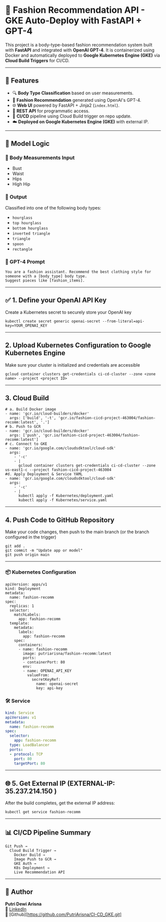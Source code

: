 # 👗 Fashion Recommendation API - GKE Auto-Deploy with FastAPI + GPT-4

This project is a body-type-based fashion recommendation system built with **FastAPI** and integrated with **OpenAI GPT-4**. It is containerized using Docker and automatically deployed to **Google Kubernetes Engine (GKE)** via **Cloud Build Triggers** for CI/CD.

---

## 📌 Features

- 🔍 **Body Type Classification** based on user measurements.
- 🧠 **Fashion Recommendation** generated using OpenAI's GPT-4.
- 🌐 **Web UI** powered by FastAPI + Jinja2 (`index.html`).
- 🔁 **REST API** for programmatic access.
- 🚀 **CI/CD** pipeline using Cloud Build trigger on repo update.
- ☁️ **Deployed on Google Kubernetes Engine (GKE)** with external IP.

---

## 🧠 Model Logic

### 📏 Body Measurements Input
- Bust
- Waist
- Hips
- High Hip

### 🧬 Output
Classified into one of the following body types:
- `hourglass`
- `top hourglass`
- `bottom hourglass`
- `inverted triangle`
- `triangle`
- `spoon`
- `rectangle`

### 💬 GPT-4 Prompt
```
You are a fashion assistant. Recommend the best clothing style for someone with a [body_type] body type.
Suggest pieces like [fashion_items].
```

---
## ✅ 1. Define your OpenAI API Key  
Create a Kubernetes secret to securely store your OpenAI key
```
kubectl create secret generic openai-secret --from-literal=api-key=YOUR_OPENAI_KEY
```
---
## 2. Upload Kubernetes Configuration to Google Kubernetes Engine
Make sure your cluster is initialized and credentials are accessible
```
gcloud container clusters get-credentials ci-cd-cluster --zone <zone name> --project <project ID>
```
---
## 3. Cloud Build 
```
# a. Build Docker image
- name: 'gcr.io/cloud-builders/docker'
  args: ['build', '-t', 'gcr.io/fashion-cicd-project-463004/fashion-recomm:latest', '.']
# b. Push to GCR
- name: 'gcr.io/cloud-builders/docker'
  args: ['push', 'gcr.io/fashion-cicd-project-463004/fashion-recomm:latest']
# c. Connect to GKE
- name: 'gcr.io/google.com/cloudsdktool/cloud-sdk'
  args:
    - '-c'
    - |
      gcloud container clusters get-credentials ci-cd-cluster --zone us-east1-c --project fashion-cicd-project-463004
#d. Apply Deployment & Service YAML
- name: 'gcr.io/google.com/cloudsdktool/cloud-sdk'
  args:
    - '-c'
    - |
      kubectl apply -f Kubernetes/deployment.yaml
      kubectl apply -f Kubernetes/service.yaml
```
---
## 4. Push Code to GitHub Repository
Make your code changes, then push to the main branch (or the branch configured in the trigger)
```
git add .
git commit -m "Update app or model"
git push origin main
```
---
### 📦 Kubernetes Configuration
```
apiVersion: apps/v1
kind: Deployment
metadata:
  name: fashion-recomm
spec:
  replicas: 1
  selector:
    matchLabels:
      app: fashion-recomm
  template:
    metadata:
      labels:
        app: fashion-recomm
    spec:
      containers:
      - name: fashion-recomm
        image: putriarisna/fashion-recomm:latest
        ports:
        - containerPort: 80
        env:
        - name: OPENAI_API_KEY
          valueFrom:
            secretKeyRef:
              name: openai-secret
              key: api-key
```

### 🛠️ Service
```yaml
kind: Service
apiVersion: v1
metadata:
  name: fashion-recomm
spec:
  selector:
    app: fashion-recomm
  type: LoadBalancer
  ports:
  - protocol: TCP
    port: 80
    targetPort: 80
```
---
## 🌐 5. Get External IP (EXTERNAL-IP: 35.237.214.150 )
After the build completes, get the external IP address:
```
kubectl get service fashion-recomm
```
---

## 📊 CI/CD Pipeline Summary

```text
Git Push →
  Cloud Build Trigger →
    Docker Build →
    Image Push to GCR →
    GKE Auth →
    K8s Deployment →
    Live Recommendation API
```
---
## 🧵 Author

**Putri Dewi Arisna**  
🔗 [LinkedIn](https://www.linkedin.com/in/putri-dewi-arisna/)  
🔗 [Github][https://github.com/PutriArisna/CI-CD_GKE.git]